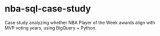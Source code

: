 # nba-sql-case-study
Case study analyzing whether NBA Player of the Week awards align with MVP voting years, using BigQuery + Python.

